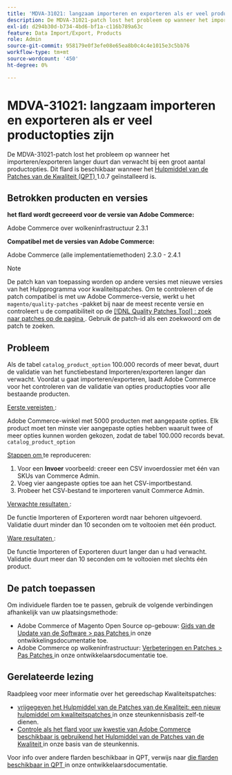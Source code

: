 ```yaml
---
title: 'MDVA-31021: langzaam importeren en exporteren als er veel productopties zijn'
description: De MDVA-31021-patch lost het probleem op wanneer het importeren/exporteren langer duurt dan verwacht bij een groot aantal productopties. Deze patch is beschikbaar wanneer [Quality Patches Tool (QPT)] (/help/announcements/adobe-commerce-announcements/magento-quality-patches-released-new-tool-to-self-serve-quality-patches.md) 1.0.7 is geïnstalleerd.
exl-id: d294b30d-b734-4bd6-bf1a-c116b789a63c
feature: Data Import/Export, Products
role: Admin
source-git-commit: 958179e0f3efe08e65ea8b0c4c4e1015e3c5bb76
workflow-type: tm+mt
source-wordcount: '450'
ht-degree: 0%

---
```


# MDVA-31021: langzaam importeren en exporteren als er veel productopties zijn

De MDVA-31021-patch lost het probleem op wanneer het importeren/exporteren langer duurt dan verwacht bij een groot aantal productopties. Dit flard is beschikbaar wanneer het [ Hulpmiddel van de Patches van de Kwaliteit (QPT) ](/help/announcements/adobe-commerce-announcements/magento-quality-patches-released-new-tool-to-self-serve-quality-patches.md) 1.0.7 geïnstalleerd is.

## Betrokken producten en versies

**het flard wordt gecreeerd voor de versie van Adobe Commerce:**

Adobe Commerce over wolkeninfrastructuur 2.3.1

**Compatibel met de versies van Adobe Commerce:**

Adobe Commerce (alle implementatiemethoden) 2.3.0 - 2.4.1

>[!NOTE]
>
>De patch kan van toepassing worden op andere versies met nieuwe versies van het Hulpprogramma voor kwaliteitspatches. Om te controleren of de patch compatibel is met uw Adobe Commerce-versie, werkt u het `magento/quality-patches` -pakket bij naar de meest recente versie en controleert u de compatibiliteit op de [[!DNL Quality Patches Tool] : zoek naar patches op de pagina ](https://devdocs.magento.com/quality-patches/tool.html#patch-grid) . Gebruik de patch-id als een zoekwoord om de patch te zoeken.

## Probleem

Als de tabel `catalog_product_option` 100.000 records of meer bevat, duurt de validatie van het functiebestand Importeren/exporteren langer dan verwacht. Voordat u gaat importeren/exporteren, laadt Adobe Commerce voor het controleren van de validatie van opties productopties voor alle bestaande producten.

<u> Eerste vereisten </u>:

Adobe Commerce-winkel met 5000 producten met aangepaste opties. Elk product moet ten minste vier aangepaste opties hebben waaruit twee of meer opties kunnen worden gekozen, zodat de tabel 100.000 records bevat. `catalog_product_option`

<u> Stappen om </u> te reproduceren:

1. Voor een **Invoer** voorbeeld: creeer een CSV invoerdossier met één van SKUs van Commerce Admin.
1. Voeg vier aangepaste opties toe aan het CSV-importbestand.
1. Probeer het CSV-bestand te importeren vanuit Commerce Admin.

<u> Verwachte resultaten </u>:

De functie Importeren of Exporteren wordt naar behoren uitgevoerd. Validatie duurt minder dan 10 seconden om te voltooien met één product.

<u> Ware resultaten </u>:

De functie Importeren of Exporteren duurt langer dan u had verwacht. Validatie duurt meer dan 10 seconden om te voltooien met slechts één product.

## De patch toepassen

Om individuele flarden toe te passen, gebruik de volgende verbindingen afhankelijk van uw plaatsingsmethode:

* Adobe Commerce of Magento Open Source op-gebouw: [ Gids van de Update van de Software > pas Patches ](https://devdocs.magento.com/guides/v2.4/comp-mgr/patching/mqp.html) in onze ontwikkelingsdocumentatie toe.
* Adobe Commerce op wolkeninfrastructuur: [ Verbeteringen en Patches > Pas Patches ](https://devdocs.magento.com/cloud/project/project-patch.html) in onze ontwikkelaarsdocumentatie toe.

## Gerelateerde lezing

Raadpleeg voor meer informatie over het gereedschap Kwaliteitspatches:

* [ vrijgegeven het Hulpmiddel van de Patches van de Kwaliteit: een nieuw hulpmiddel om kwaliteitspatches ](/help/announcements/adobe-commerce-announcements/magento-quality-patches-released-new-tool-to-self-serve-quality-patches.md) in onze steunkennisbasis zelf-te dienen.
* [ Controle als het flard voor uw kwestie van Adobe Commerce beschikbaar is gebruikend het Hulpmiddel van de Patches van de Kwaliteit ](/help/support-tools/patches-available-in-qpt-tool/check-patch-for-magento-issue-with-magento-quality-patches.md) in onze basis van de steunkennis.

Voor info over andere flarden beschikbaar in QPT, verwijs naar [ die flarden beschikbaar in QPT ](https://devdocs.magento.com/quality-patches/tool.html#patch-grid) in onze ontwikkelaarsdocumentatie.
